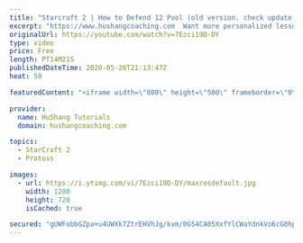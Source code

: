 ```yaml
---
title: "Starcraft 2 | How to Defend 12 Pool (old version. check update!)"
excerpt: "https://www.hushangcoaching.com  Want more personalized lessons? HuShang has been coaching SC2 professionally for more than 6 years. You can contact him on discord or by email!  Discord: HuShang#9770 Email: hushangtutorials@outlook.com  Enjoying the content. Want to support HuShang Tutorials directly?https://www.patreon.com/hushangtutorials"
originalUrl: https://youtube.com/watch?v=7Ezci19D-DY
type: video
price: Free
length: PT14M21S
publishedDateTime: 2020-05-26T21:13:47Z
heat: 50

featuredContent: "<iframe width=\"800\" height=\"500\" frameborder=\"0\" src=\"https://www.youtube.com/embed/7Ezci19D-DY\" allow=\"accelerometer; autoplay; encrypted-media; gyroscope; picture-in-picture\" allowfullscreen></iframe>"

provider:
  name: HuShang Tutorials
  domain: hushangcoaching.com

topics:
  - StarCraft 2
  - Protoss

images:
  - url: https://i.ytimg.com/vi/7Ezci19D-DY/maxresdefault.jpg
    width: 1280
    height: 720
    isCached: true

secured: "gUWFobbGZpa+u4UWXk7ZtrEHVhJg/kvm/0G54CA05XxfYlCWaYdnkVo6cG0hpY7paLPZPrgDLm3pp7N3SLnGZrIn4CD/KG+IjX50/AdXTpW6IlNk/NPp0PLziHvHVCOu3rTmR2MrnOecmDwwETh1Me/n8YEbyWte1Jr0dByOjgr16SFIdvMN8Zkrxe/EVxTl6CAHFwPdEFpRwnV5yp3ZD5+o/CWCFcIK4AlztLyyZO1EROErBLPpnmRChAXlT0kZVHlwUDnRoQaEMySAe2p6Svefp+cGqt6qEXjmDQelPgMoqcFT31uQZhX8A8zK+RalIB1dXntDF7d1Q11xZCg99H9LA0V0gjiipj20xmDsUeZClsu32oRI82QSqMLWGiNHdCJxqYBxBfqxyuEH9V/4p4qvFgFKoTOaA3Io1iQD1H4=;N65WIw2K48vb+jwajU+Duw=="
---
```


